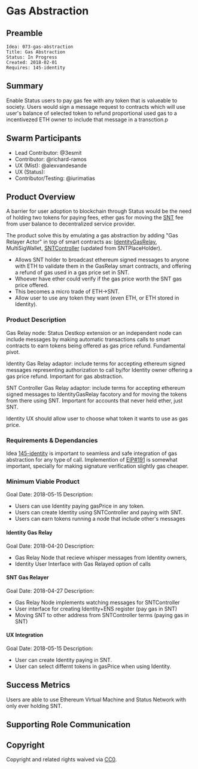 # Gas Abstraction

## Preamble

    Idea: 073-gas-abstraction
    Title: Gas Abstraction
    Status: In Progress
    Created: 2018-02-01
    Requires: 145-identity

## Summary

Enable Status users to pay gas fee with any token that is valueable to society. 
Users would sign a message request to contracts which will use user's balance of selected token to refund proportional used gas to a incentivezed ETH owner to include that message in a transction.p

## Swarm Participants

- Lead Contributor: @3esmit
- Contributor: @richard-ramos 
- UX (Mist): @alexvandesande 
- UX (Status): 
- Contributor/Testing: @iurimatias 

## Product Overview

A barrier for user adoption to blockchain through Status would be the need of holding two tokens for paying fees, ether gas for moving the [SNT](https://etherscan.io/address/0x744d70fdbe2ba4cf95131626614a1763df805b9e#readContract) fee from user balance to decentralized service provider. 

The product solve this by emulating a gas abstraction by adding "Gas Relayer Actor" in top of smart contracts as: [Identity](https://github.com/status-im/contracts/blob/73-economic-abstraction/contracts/identity/Identity.sol)[GasRelay](https://github.com/status-im/contracts/blob/73-economic-abstraction/contracts/identity/IdentityGasRelay.sol), MultiSigWallet, [SNTController](https://github.com/status-im/contracts/blob/73-economic-abstraction/contracts/status/SNTController.sol#L82) (updated from SNTPlaceHolder). 

- Allows SNT holder to broadcast ethereum signed messages to anyone with ETH to validate them in the GasRelay smart contracts, and offering a refund of gas used in a gas price set in SNT. 
- Whoever have ether could verify if the gas price worth the SNT gas price offered.
- This becomes a micro trade of ETH->SNT.
- Allow user to use any token they want (even ETH, or ETH stored in Identity).

### Product Description

Gas Relay node: Status Destkop extension or an independent node can include messages by making automatic transactions calls to smart contracts to earn tokens being offered as gas price refund.
Fundamental pivot. 

Identity Gas Relay adaptor: include terms for accepting ethereum signed messages representing authorization to call by/for Identity owner offering a gas price refund.
Important for gas abstraction.

SNT Controller Gas Relay adaptor: include terms for accepting ethereum signed messages to IdentityGasRelay facotory and for moving the tokens from there using SNT.
Important for accounts that never held ether, just SNT.

Identity UX should allow user to choose what token it wants to use as gas price.

### Requirements & Dependancies

Idea [145-identity](https://github.com/status-im/ideas/pull/145) is important to seamless and safe integration of gas abstraction for any type of call.
Implemention of [EIP#191](https://github.com/ethereum/EIPs/issues/191) is somewhat important, specially for making signature verification slightly gas cheaper.

### Minimum Viable Product

Goal Date: 2018-05-15
Description:
- Users can use Identity paying gasPrice in any token.
- Users can create Identity using SNTController and paying with SNT.
- Users can earn tokens running a node that include other's messages

#### Identity Gas Relay

Goal Date: 2018-04-20
Description: 
- Gas Relay Node that recieve whisper messages from Identity owners, 
- Identity User Interface with Gas Relayed option of calls

#### SNT Gas Relayer

Goal Date: 2018-04-27
Description: 
- Gas Relay Node implements watching messages for SNTController 
- User interface for creating Identity+ENS register (pay gas in SNT)
- Moving SNT to other address from SNTController terms (paying gas in SNT)

#### UX Integration

Goal Date: 2018-05-15
Description:
- User can create Identity paying in SNT.
- User can select differnt tokens in gasPrice when using Identity.

## Success Metrics

Users are able to use Ethereum Virtual Machine and Status Network with only ever holding SNT.

## Supporting Role Communication

## Copyright
Copyright and related rights waived via [CC0](https://creativecommons.org/publicdomain/zero/1.0/).
